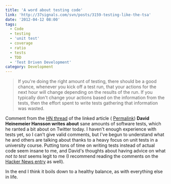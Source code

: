```yaml
---
title: 'A word about testing code'
link: 'http://37signals.com/svn/posts/3159-testing-like-the-tsa'
date: '2012-04-12 08:00'
tags:
  - Code
  - testing
  - 'unit test'
  - coverage
  - ratio
  - tests
  - TDD
  - 'Test Driven Development'
category: Development
---
```


>

> If you're doing the right amount of testing, there should be a good chance, whenever you kick off a test run, that your actions for the next hour will change depending on the results of the run. If you typically don't change your actions based on the information from the tests, then the effort spent to write tests gathering that information was wasted.

Comment from the [HN thread](http://news.ycombinator.com/item?id=3828470) of the linked article ( [Permalink](http://news.ycombinator.com/item?id=3829086))
**David Heinemeier Hansson writes about** sane amounts of software tests, which he ranted a bit about on Twitter today. I haven't enough experience with tests yet, so I can't give valid comments, but I've begun to understand what he and others are talking about thanks to a heavy focus on unit tests in a university course. Putting tons of time on writing tests instead of actual code seem insane to me, and David's thoughts about having advice on what _not to test_ seems legit to me (I recommend reading the comments on the [Hacker News entry](http://news.ycombinator.com/item?id=3828470) as well).  In the end I think it boils down to a healthy balance, as with everything else in life.
